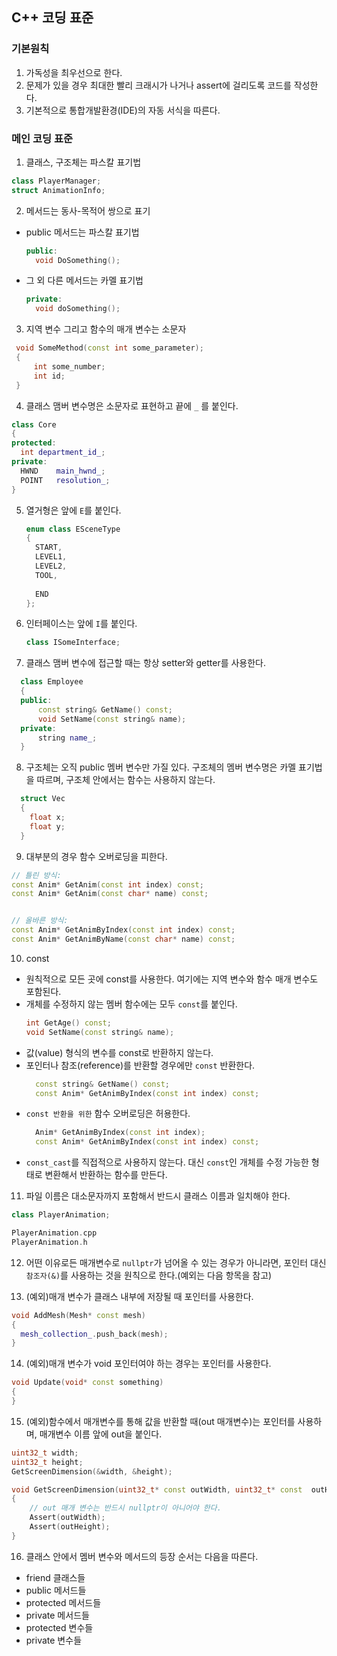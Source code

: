 ## C++ 코딩 표준

### 기본원칙
1. 가독성을 최우선으로 한다.
2. 문제가 있을 경우 최대한 빨리 크래시가 나거나 assert에 걸리도록 코드를 작성한다.
3. 기본적으로 통합개발환경(IDE)의 자동 서식을 따른다.

### 메인 코딩 표준
1. 클래스, 구조체는 파스칼 표기법
  ```C++
  class PlayerManager;
  struct AnimationInfo;
  ```

2. 메서드는 동사-목적어 쌍으로 표기 
  - public 메서드는 파스칼 표기법
    ```C++
    public:
      void DoSomething();
    ```
 - 그 외 다른 메서드는 카멜 표기법
    ```C++
    private:
      void doSomething();
    ```

3. 지역 변수 그리고 함수의 매개 변수는 소문자
  ```C++
   void SomeMethod(const int some_parameter);
   {
       int some_number;
       int id;
   }
  ```

4. 클래스 맴버 변수명은 소문자로 표현하고 끝에 `_` 를 붙인다.
  ```C++
  class Core
  {
  protected:
    int department_id_;
  private:
    HWND	main_hwnd_;
    POINT	resolution_;
  }
  ```

5. 열거형은 앞에 `E`를 붙인다.
   ```C++
   enum class ESceneType
   {
     START,
     LEVEL1,
     LEVEL2,
     TOOL,
  
     END
   };
   ```

6. 인터페이스는 앞에 `I`를 붙인다.
   ```C++
   class ISomeInterface;
   ```

7. 클래스 맴버 변수에 접근할 때는 항상 setter와 getter를 사용한다.
```C++
  class Employee
  {
  public:
      const string& GetName() const;
      void SetName(const string& name);
  private:
      string name_;
  }
```

8. 구조체는 오직 public 멤버 변수만 가질 있다. 구조체의 멤버 변수명은 카멜 표기법을 따르며, 구조체 안에서는 함수는 사용하지 않는다.
```C++
  struct Vec
  {
    float x;
    float y;
  }
```

9. 대부분의 경우 함수 오버로딩을 피한다.
```C++
// 틀린 방식:
const Anim* GetAnim(const int index) const;
const Anim* GetAnim(const char* name) const;


// 올바른 방식:
const Anim* GetAnimByIndex(const int index) const;
const Anim* GetAnimByName(const char* name) const;
```

10. const
  - 원칙적으로 모든 곳에 const를 사용한다. 여기에는 지역 변수와 함수 매개 변수도 포함된다.
  - 개체를 수정하지 않는 멤버 함수에는 모두 `const`를 붙인다.
    ```C++
    int GetAge() const;
    void SetName(const string& name);
    ```
  - 값(value)  형식의 변수를 const로 반환하지 않는다.
  - 포인터나 참조(reference)를 반환할 경우에만 `const` 반환한다.
    ```C++
      const string& GetName() const;
      const Anim* GetAnimByIndex(const int index) const;
    ```
  - `const 반환을 위한` 함수 오버로딩은 허용한다.
    ```C++
      Anim* GetAnimByIndex(const int index);
      const Anim* GetAnimByIndex(const int index) const;
    ```
  - `const_cast`를 직접적으로 사용하지 않는다. 대신 `const`인 개체를 수정 가능한 형태로 변환해서 반환하는 함수를 만든다.

11. 파일 이름은 대소문자까지 포함해서 반드시 클래스 이름과 일치해야 한다.
```C++
class PlayerAnimation;

PlayerAnimation.cpp
PlayerAnimation.h
```
12. 어떤 이유로든 매개변수로 `nullptr`가 넘어올 수 있는 경우가 아니라면, 포인터 대신 `참조자(&)`를 사용하는 것을 원칙으로 한다.(예외는 다음 항목을 참고)

13. (예외)매개 변수가 클래스 내부에 저장될 때 포인터를 사용한다.
```C++
void AddMesh(Mesh* const mesh)
{
  mesh_collection_.push_back(mesh);
}
```

14. (예외)매개 변수가 void 포인터여야 하는 경우는 포인터를 사용한다.
```C++
void Update(void* const something)
{
}
```

15. (예외)함수에서 매개변수를 통해 값을 반환할 때(out 매개변수)는 포인터를 사용하며, 매개변수 이름 앞에 out을 붙인다.
```C++
uint32_t width;
uint32_t height;
GetScreenDimension(&width, &height);

void GetScreenDimension(uint32_t* const outWidth, uint32_t* const  outHeight)
{
    // out 매개 변수는 반드시 nullptr이 아니어야 한다.
    Assert(outWidth);
    Assert(outHeight);
}
```

16. 클래스 안에서 멤버 변수와 메서드의 등장 순서는 다음을 따른다.
- friend 클래스들
- public 메서드들
- protected 메서드들
- private 메서드들
- protected 변수들
- private 변수들













